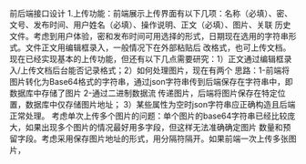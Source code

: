 前后端接口设计
1.上传功能：前端展示上传界面有以下几项：名称（必填）、密、文号、发布时间、用户姓名（必填）、操作说明、正文（必填）、图片、关联
历史文件。考虑到用户体验，密和发布时间可用选择的形式，日期现在选用的字符串形式。文件正文用编辑框录入，一般情况下在外部粘贴后
改格式，也可上传文档。 
现在已经实现基本的上传功能，但还有以下几点需要研究：1）正文通过编辑框录入/上传文档后台能否记录格式；2）如何处理图片，现在有两个
思路：1-前端将图片转化为Base64格式的字符串，通过json字符串传到后端保存在字符串中，即数据库中存储了图片  2-通过二进制数据流
传递图片，后端将图片保存在特定位置，数据库中仅存储图片地址； 3）某些属性为空时json字符串应正确构造且后端正常处理。
考虑单次上传多个图片的问题：单个图片的base64字符串已经比较庞大，如果出现多个图片的情况最好用多字段，但这样无法准确确定图片
数量和预留字段。考虑采用保存图片地址的形式，用分隔符隔开。如果前端一次上传多张图片，
